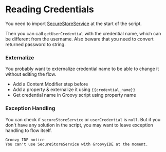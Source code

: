 # Reading Credentials

You need to import [SecureStoreService](https://help.sap.com/doc/471310fc71c94c2d913884e2ff1b4039/Cloud/en-US/com/sap/it/api/securestore/SecureStoreService.html) at the start of the script.

Then you can call `getUserCredential` with the credential name, which can be different from the username. Also beware that you need to convert returned password to string.

### Externalize
You probably want to externalize credential name to be able to change it without editing the flow.
- Add a Content Modifier step before
- Add a property & externalize it using `{{credential_name}}`
- Get credential name in Groovy script using property name

### Exception Handling
You can check if `secureStoreService` or `userCredential` is `null`. But if you don't have any solution in the script, you may want to leave exception handling to flow itself.

    Groovy IDE notice
    You can't use SecureStoreService with GroovyIDE at the moment.
